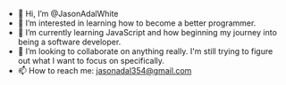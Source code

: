 - 👋 Hi, I’m @JasonAdalWhite
- 👀 I’m interested in learning how to become a better programmer.
- 🌱 I’m currently learning JavaScript and how beginning my journey into being a software developer. 
- 💞️ I’m looking to collaborate on anything really. I'm still trying to figure out what I want to focus on specifically. 
- 📫 How to reach me: jasonadal354@gmail.com

<!---
JasonAdalWhite/JasonAdalWhite is a ✨ special ✨ repository because its `README.md` (this file) appears on your GitHub profile.
You can click the Preview link to take a look at your changes.
--->
